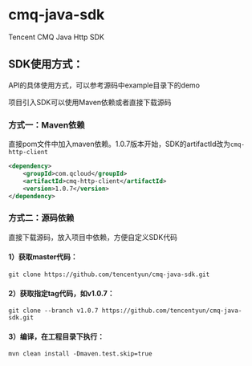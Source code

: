 # cmq-java-sdk
Tencent CMQ Java Http SDK


## SDK使用方式：
API的具体使用方式，可以参考源码中example目录下的demo

项目引入SDK可以使用Maven依赖或者直接下载源码

### 方式一：Maven依赖
直接pom文件中加入maven依赖。1.0.7版本开始，SDK的artifactId改为`cmq-http-client`
```xml
<dependency>
    <groupId>com.qcloud</groupId>
    <artifactId>cmq-http-client</artifactId>
    <version>1.0.7</version>
</dependency>

```

### 方式二：源码依赖
直接下载源码，放入项目中依赖，方便自定义SDK代码
#### 1）获取master代码：
```
git clone https://github.com/tencentyun/cmq-java-sdk.git
```

#### 2）获取指定tag代码，如v1.0.7：

```
git clone --branch v1.0.7 https://github.com/tencentyun/cmq-java-sdk.git
```

#### 3）编译，在工程目录下执行：
```
mvn clean install -Dmaven.test.skip=true 
```

